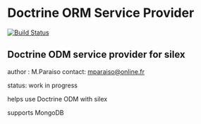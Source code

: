 Doctrine ORM Service Provider
=============================

[![Build Status](https://travis-ci.org/Mparaiso/doctrineormserviceprovider.png?branch=master)](https://travis-ci.org/Mparaiso/doctrineormserviceprovider)

Doctrine ODM service provider for silex
----------------------------------------

author : M.Paraiso
contact: mparaiso@online.fr

status: work in progress

helps use Doctrine ODM with silex

supports MongoDB